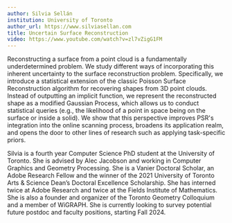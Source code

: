 ```yaml
---
author: Silvia Sellán
institution: University of Toronto
author_url: https://www.silviasellan.com
title: Uncertain Surface Reconstruction
video: https://www.youtube.com/watch?v=zl7vZigG1FM
---
```


Reconstructing a surface from a point cloud is a fundamentally underdetermined problem. We study different ways of incorporating this inherent uncertainty to the surface reconstruction problem. Specifically, we introduce a statistical extension of the classic Poisson Surface Reconstruction algorithm for recovering shapes from 3D point clouds. Instead of outputting an implicit function, we represent the reconstructed shape as a modified Gaussian Process, which allows us to conduct statistical queries (e.g., the likelihood of a point in space being on the surface or inside a solid). We show that this perspective improves PSR's integration into the online scanning process, broadens its application realm, and opens the door to other lines of research such as applying task-specific priors.

Silvia is a fourth year Computer Science PhD student at the University of Toronto. She is advised by Alec Jacobson and working in Computer Graphics and Geometry Processing. She is a Vanier Doctoral Scholar, an Adobe Research Fellow and the winner of the 2021 University of Toronto Arts & Science Dean’s Doctoral Excellence Scholarship. She has interned twice at Adobe Research and twice at the Fields Institute of Mathematics. She is also a founder and organizer of the Toronto Geometry Colloquium and a member of WiGRAPH. She is currently looking to survey potential future postdoc and faculty positions, starting Fall 2024.